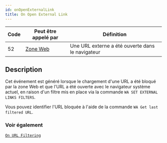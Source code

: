 ```yaml
---
id: onOpenExternalLink
title: On Open External Link
---
```


| Code | Peut être appelé par                        | Définition                                       |
| ---- | ------------------------------------------- | ------------------------------------------------ |
| 52   | [Zone Web](FormObjects/webArea_overview.md) | Une URL externe a été ouverte dans le navigateur |

## Description

Cet événement est généré lorsque le chargement d'une URL a été bloqué par la zone Web et que l'URL a été ouverte avec le navigateur système actuel, en raison d'un filtre mis en place via la commande `WA SET EXTERNAL LINKS FILTERS`.

Vous pouvez identifier l'URL bloquée à l'aide de la commande `WA Get last filtered URL`.

### Voir également

[`On URL Filtering`](onUrlFiltering.md)